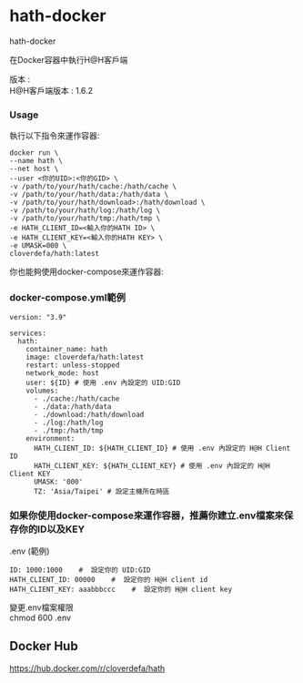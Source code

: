 # hath-docker    
    
hath-docker   

在Docker容器中執行H@H客戶端
   
版本 :   
H@H客戶端版本 : 1.6.2   
   
### Usage  
執行以下指令來運作容器:
```
docker run \
--name hath \
--net host \
--user <你的UID>:<你的GID> \
-v /path/to/your/hath/cache:/hath/cache \
-v /path/to/your/hath/data:/hath/data \ 
-v /path/to/your/hath/download>:/hath/download \
-v /path/to/your/hath/log:/hath/log \
-v /path/to/your/hath/tmp:/hath/tmp \
-e HATH_CLIENT_ID=<輸入你的HATH ID> \
-e HATH_CLIENT_KEY=<輸入你的HATH KEY> \
-e UMASK=000 \
cloverdefa/hath:latest
```

你也能夠使用docker-compose來運作容器:   

### docker-compose.yml範例    
```
version: "3.9"   
   
services:   
  hath:   
    container_name: hath   
    image: cloverdefa/hath:latest   
    restart: unless-stopped   
    network_mode: host   
    user: ${ID} # 使用 .env 內設定的 UID:GID   
    volumes:   
      - ./cache:/hath/cache   
      - ./data:/hath/data   
      - ./download:/hath/download   
      - ./log:/hath/log   
      - ./tmp:/hath/tmp   
    environment:   
      HATH_CLIENT_ID: ${HATH_CLIENT_ID} # 使用 .env 內設定的 H@H Client ID   
      HATH_CLIENT_KEY: ${HATH_CLIENT_KEY} # 使用 .env 內設定的 H@H Client KEY   
      UMASK: '000'   
      TZ: 'Asia/Taipei' # 設定主機所在時區   
```

### 如果你使用docker-compose來運作容器，推薦你建立.env檔案來保存你的ID以及KEY   
.env (範例)    

```
ID: 1000:1000    #  設定你的 UID:GID   
HATH_CLIENT_ID: 00000    #  設定你的 H@H client id   
HATH_CLIENT_KEY: aaabbbccc    #  設定你的 H@H client key   
```
變更.env檔案權限   
chmod 600 .env   
   
## Docker Hub

https://hub.docker.com/r/cloverdefa/hath
